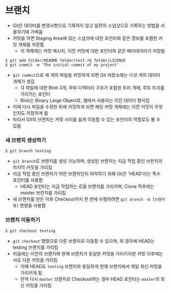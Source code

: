 # 브랜치

* Git은 데이터를 변경사항으로 기록하지 않고 일련의 스냅샷으로 기록하는 방법을 사용하기에 가벼움
* 커밋을 하면 Staging Area에 있는 스냅샷에 대한 포인터와 같은 정보를 포함한 커밋 개체를 저장함
	* 이 객체에는 커밋 메시지, 이전 커밋에 대한 포인터와 같은 메타데이터가 저장됨

```shell
$ git add folder/README folder/test.rb folder/LICENSE
$ git commit -m 'The initial commit of my project'
```

* `git commit`으로 세 개의 파일을 커밋하게 되면 Git 저장소에는 다섯 개의 데이터 개체가 생김
	* 각 파일에 대한 Blob 3개, 하위 디렉터리 구조가 포함된 트리 개체, 루트 트리를 가리키는 포인터
	* Blob는 Binary Large Object로, 웹에서 사용되는 이진 데이터 형식임
* 이때 다시 파일을 수정한 뒤에 커밋하게 되면 해당 커밋 개체에는 이전 커밋이 무엇인지도 저장하게 됨
* 따라서 Git의 브랜치는 커밋 사이를 쉽게 이동할 수 있는 포인터의 역할로도 볼 수 있음

### 새 브랜치 생성하기

```shell
$ git branch testing
```

* `git branch`로 브랜치를 생성 가능하며, 생성된 브랜치는 지금 작업 중인 브런치의 마지막 커밋을 가리킴
* 지금 작업 중인 브랜치가 어떤 브랜치인지 파악하기 위해 Git은 'HEAD'라는 특수 포인터를 사용함
	* HEAD 포인터는 지금 작업하는 로컬 브랜치를 가리키며, Clone 직후에는 master 브런치를 가리킴
* 새 브랜치를 만든 이후 Checkout까지 한 번에 수행하려면 `git branch -b [브랜치명]` 명령을 사용함
### 브랜치 이동하기

```shell
$ git checkout testing
```

* `git checkout` 명령으로 다른 브랜치로 이동할 수 있으며, 위 경우에 HEAD는 testing 브랜치를 가리킴
* 처음에는 이전의 브랜치와 현재 브랜치가 동일한 커밋을 가리키지만 커밋 이후에는 서로 다른 커밋을 가리킴
	* 이때 HEAD도 `testing` 브랜치와 동일하게 현재 브랜치에서 제일 최신 커밋을 가리키게 됨
	* 만약 다시 `master` 브랜치로 Checkout하는 경우 HEAD 포인터는 `master`의 최신 커밋을 가리킴